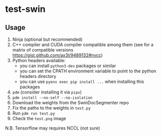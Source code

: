 # test-swin

## Usage

1. Ninja (optional but recommended)
2. C++ compiler and CUDA compiler compatible among them (see for a matrix of compatible versions https://gist.github.com/ax3l/9489132#nvcc)
3. Python headers available:
   - you can install `python3-dev` packages or similar
   - you can set the CPATH environment variable to point to the python headers directory
   - you can use `pyenv exec pip install ...` when installing this packages
4. `pdm` (consider installing it via `pipx`)
5. `pdm install --no-self --no-isolation`
6. Download the weights from the SwinDocSegmenter repo
7. Fix the paths to the weights in `test.py`
8. Run `pdm run test.py`
9. Check the `test.png` image

N.B. Tensorflow may requires NCCL (not sure)
